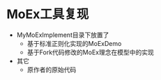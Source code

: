 # MoEx工具复现

- MyMoExImplement目录下放置了
  - 基于标准正则化实现的MoExDemo
  - 基于Fork代码修改的MoEx理念在模型中的实现
- 其它
  - 原作者的原始代码
